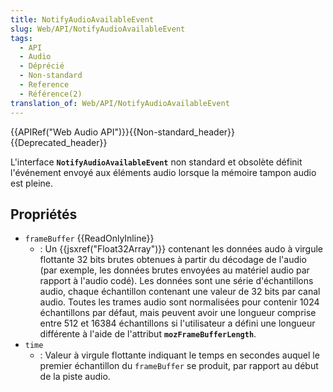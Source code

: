 ```yaml
---
title: NotifyAudioAvailableEvent
slug: Web/API/NotifyAudioAvailableEvent
tags:
  - API
  - Audio
  - Déprécié
  - Non-standard
  - Reference
  - Référence(2)
translation_of: Web/API/NotifyAudioAvailableEvent
---
```


{{APIRef("Web Audio API")}}{{Non-standard_header}}{{Deprecated_header}}

L'interface **`NotifyAudioAvailableEvent`** non standard et obsolète définit l'événement envoyé aux éléments audio lorsque la mémoire tampon audio est pleine.

## Propriétés

- `frameBuffer` {{ReadOnlyInline}}
  - : Un {{jsxref("Float32Array")}} contenant les données audo à virgule flottante 32 bits brutes obtenues à partir du décodage de l'audio (par exemple, les données brutes envoyées au matériel audio par rapport à l'audio codé). Les données sont une série d'échantillons audio, chaque échantillon contenant une valeur de 32 bits par canal audio. Toutes les trames audio sont normalisées pour contenir 1024 échantillons par défaut, mais peuvent avoir une longueur comprise entre 512 et 16384 échantillons si l'utilisateur a défini une longueur différente à l'aide de l'attribut **`mozFrameBufferLength`**.
- `time`
  - : Valeur à virgule flottante indiquant le temps en secondes auquel le premier échantillon du `frameBuffer` se produit, par rapport au début de la piste audio.
